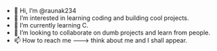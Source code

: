 - 👋 Hi, I’m @raunak234
- 👀 I’m interested in learning coding and building cool projects.
- 🌱 I’m currently learning C.
- 💞️ I’m looking to collaborate on dumb projects and learn from people. 
- 📫 How to reach me ---> think about me and I shall appear. 

<!---
raunak234/raunak234 is a ✨ special ✨ repository because its `README.md` (this file) appears on your GitHub profile.
You can click the Preview link to take a look at your changes.
--->
